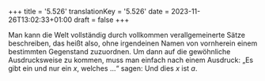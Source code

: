 +++
title = '5.526'
translationKey = '5.526'
date = 2023-11-26T13:02:33+01:00
draft = false
+++

Man kann die Welt vollständig durch vollkommen verallgemeinerte Sätze beschreiben, das heißt also, ohne irgendeinen Namen von vornherein einem bestimmten Gegenstand zuzuordnen.
Um dann auf die gewöhnliche Ausdrucksweise zu kommen, muss man einfach nach einem Ausdruck: „Es gibt ein und nur ein <span class="mathmode"><var>x</var></span>, welches …“ sagen: Und dies <span class="mathmode"><var>x</var></span> ist <span class="mathmode"><var>a</var></span>.
